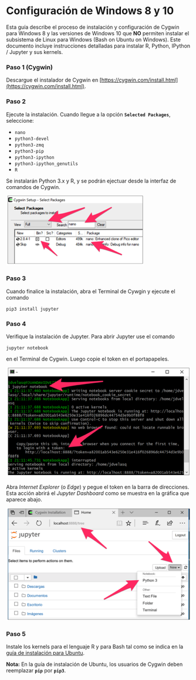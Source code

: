 # Configuración de Windows 8 y 10

Esta guía describe el proceso de instalación y configuración de Cygwin para
Windows 8 y las versiones de Windows 10 que **NO** permiten instalar el
subsistema de Linux para Windows (Bash on Ubuntu on Windows). Este documento
incluye instrucciones detalladas para instalar R, Python, IPython / Jupyter
y sus kernels.


### Paso 1 (Cygwin)
Descargue el instalador de Cygwin en
[https://cygwin.com/install.html](https://cygwin.com/install.html).

### Paso 2
Ejecute la instalación. Cuando llegue a la opción **`Selected Packages`**,
seleccione:

* `nano`
* `python3-devel`
* `python3-zmq`
* `python3-pip`
* `python3-ipython`
* `python3-ipython_genutils`
* `R`

Se instalarán Python 3.x y R, y se podrán ejectuar desde la interfaz de comandos
de Cygwin.

![alt](images/cygwin-packs.png)


### Paso 3
Cuando finalice la instalación, abra el Terminal de Cywgin y ejecute el
comando
```
pip3 install jupyter
```

### Paso 4
Verifique la instalación de Jupyter. Para abrir Jupyter use el comando
```
jupyter notebook
```
en el Terminal de Cygwin. Luego copie el token en el portapapeles.

![alt](images/cygwin-jupyter-token.png)

Abra *Internet Explorer* (o *Edge*) y pegue el token en la barra de direcciones.
Esta acción abrirá el *Jupyter Dashboard* como se muestra en la gráfica que
aparece abajo.

![alt](images/cygwin-jupyter-run.png)

### Paso 5
Instale los kernels para el lenguaje R y para Bash tal como se indica en la
[guía de instalación para Ubuntu](ubuntu.md).

**Nota:** En la guía de instalación de Ubuntu, los usuarios de Cygwin deben
reemplazar **`pip`** por **`pip3`**.
